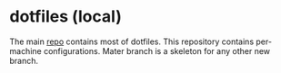 # dotfiles (local)

The main [repo](https://github.com/mfedoten/dotfiles) contains most of dotfiles. This repository contains per-machine configurations. Mater branch is a skeleton for any other new branch.
